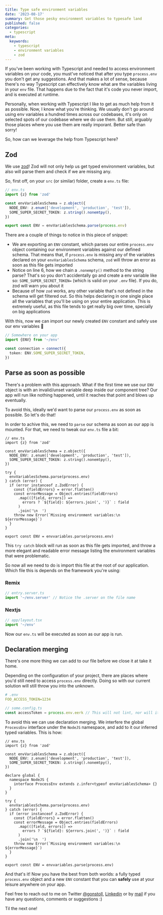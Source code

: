 ```yaml
---
title: Type safe environment variables
date: '2023-08-17'
summary: Get those pesky environment variables to typesafe land
published: false
categories:
  - typescript
meta:
  keywords:
    - typescript
    - environment variables
    - zod
---
```


If you've been working with Typescript and needed to access environment variables on your code, you must've noticed that
after you type `process.env` you don't get any suggestions. And that makes a lot of sense, because there's no way
Typescript can effectively know what are the variables living in your `env` file. That happens due to the fact that it's
code you never import, and is executed at runtime.

Personally, when working with Typescript I like to get as much help from it as possible. Now, I know what you're
thinking. We usually don't go around using env variables a hundred times across our codebases, it's only on selected
spots of our codebase where we do use them. But still, arguably those places where you use them are really imporant.
Better safe than sorry!

So, how can we leverage the help from Typescript here?

## Zod

We use [zod](https://zod.dev/)! Zod will not only help us get typed environment variables, but also will parse them and
check if we are missing any.

So, first off, on your `src` (or similar) folder, create a `env.ts` file:

```typescript
// env.ts
import {z} from 'zod'

const envVariablesSchema = z.object({
  NODE_ENV: z.enum(['development', 'production', 'test']),
  SOME_SUPER_SECRET_TOKEN: z.string().nonemtpy(),
})

export const ENV = envVariablesSchema.parse(process.env)
```

There are a couple of things to notice in this piece of snippet:

- We are exporting an `ENV` constant, which parses our entire `process.env` object containing our environment variables
  against our defined schema. That means that, if `process.env` is missing any of the variables declared on your
  `envVariablesSchema` schema, `zod` will throw an error as soon as this file gets imported
- Notice on line 6, how we chain a `.nonempty()` method to the string parse? That's so you don't accidentally go and
  create a env variable like so: `SOME_SUPER_SECRET_TOKEN=` (which is valid on your `.env` file). If you do, zod will warn
  you about it
- Because of how `zod` works, any other variable that's not defined in the schema will get filtered out. So this helps
  declaring in one single place all the variables that you'll be using on your entire application. This is extremely
  useful, as this file tends to get really big over time, specially on big applications

With this, now we can import our newly created `ENV` constant and safely use our env variables 🎉

```typescript
// Somewhere on your app
import {ENV} from '~/env'

const connection = connect({
  token: ENV.SOME_SUPER_SECRET_TOKEN,
})
```

## Parse as soon as possible

There's a problem with this approach. What if the first time we use our `ENV` object is with an invalid/unset variable
deep inside our component tree? Our app will run like nothing happened, until it reaches that point and blows up
eventually.

To avoid this, ideally we'd want to parse our `process.env` as soon as possible. So let's do that!

In order to achive this, we need to `parse` our schema as soon as our app is mounted. For that, we need to tweak our
`env.ts` file a bit:

```typescript{9-21}
// env.ts
import {z} from 'zod'

const envVariablesSchema = z.object({
  NODE_ENV: z.enum(['development', 'production', 'test']),
  SOME_SUPER_SECRET_TOKEN: z.string().nonemtpy(),
})

try {
  envVariablesSchema.parse(process.env)
} catch (error) {
  if (error instanceof z.ZodError) {
    const {fieldErrors} = error.flatten()
    const errorMessage = Object.entries(fieldErrors)
      .map(([field, errors]) =>
        errors ? `${field}: ${errors.join(', ')}` : field
      )
      .join('\n  ')
    throw new Error(`Missing environment variables:\n  ${errorMessage}`)
  }
}

export const ENV = envvariables.parse(process.env)
```

This `try catch` block will run as soon as this file gets imported, and throw a more elegant and readable error message
listing the environment variables that were problematic.

So now all we need to do is import this file at the root of our application. Which file this is depends on the
framework you're using:

### Remix

```typescript
// entry.server.ts
import '~/env.server' // Notice the .server on the file name
```

### Nextjs

```typescript
// app/layout.tsx
import '~/env'
```

Now our `env.ts` will be executed as soon as our app is run.

## Declaration merging

There's one more thing we can add to our file before we close it at take it home.

Depending on the configuration of your project, there are places where you'd still need to access `process.env`
directly. Doing so with our current solution will still throw you into the unknown.

```yaml
# .env
FOO_ACCESS_TOKEN=1234
```

```typescript
// some.config.ts
const accessToken = process.env.eerk // This will not lint, nor will it suggest variables based on your .env file
```

To avoid this we can use declaration merging. We interfere the global `ProcessEnv` interface under the `NodeJS`
namespace, and add to it our inferred typed variables. This is how:

```typescript{9-13}
// env.ts
import {z} from 'zod'

const envVariablesSchema = z.object({
  NODE_ENV: z.enum(['development', 'production', 'test']),
  SOME_SUPER_SECRET_TOKEN: z.string().nonemtpy(),
})

declare global {
  namespace NodeJS {
    interface ProcessEnv extends z.infer<typeof envVariablesSchema> {}
  }
}

try {
  envVariablesSchema.parse(process.env)
} catch (error) {
  if (error instanceof z.ZodError) {
    const {fieldErrors} = error.flatten()
    const errorMessage = Object.entries(fieldErrors)
      .map(([field, errors]) =>
        errors ? `${field}: ${errors.join(', ')}` : field
      )
      .join('\n  ')
    throw new Error(`Missing environment variables:\n  ${errorMessage}`)
  }
}

export const ENV = envvariables.parse(process.env)
```

And that's it! Now you have the best from both worlds: a fully typed `process.env` object and a new `ENV` constant that
you can **safely** use at your leisure anywhere on your app.

Feel free to reach out to me on Twitter [@gonstoll](https://twitter.com/gonstoll),
[Linkedin](https://www.linkedin.com/in/gonzalostoll/) or by [mail](mailto:stollgonzalo@gmail.com) if you have any
questions, comments or suggestions :)

Til the next one!
